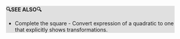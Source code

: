 <div style="margin:2em; background-color: #e0e0e0;">

<strong>🔍SEE ALSO🔍</strong>

 * Complete the square - Convert expression of a quadratic to one that explicitly shows transformations.

</div>

